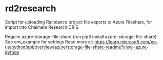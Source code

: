 # rd2research
Script for uploading Raindance project file exports to Azure Fileshare, for import into Chalmers Research CRIS.    

Require azure-storage-file-share (run pip3 install azure-storage-file-share)    
See env_example for settings
Read more at: https://learn.microsoft.com/en-us/python/api/overview/azure/storage-file-share-readme?view=azure-python
